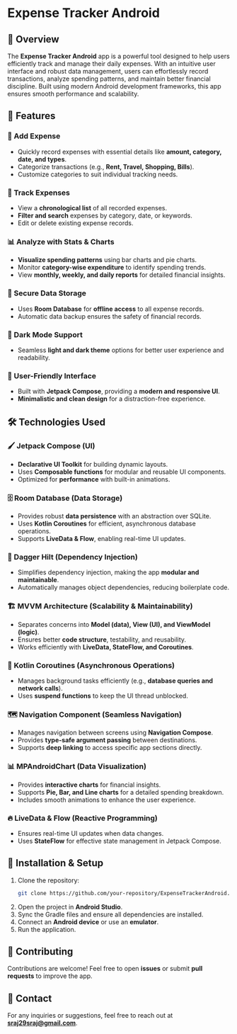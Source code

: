 # Expense Tracker Android

## 📌 Overview
The **Expense Tracker Android** app is a powerful tool designed to help users efficiently track and manage their daily expenses. With an intuitive user interface and robust data management, users can effortlessly record transactions, analyze spending patterns, and maintain better financial discipline. Built using modern Android development frameworks, this app ensures smooth performance and scalability.

## 🚀 Features

### 📝 Add Expense
- Quickly record expenses with essential details like **amount, category, date, and types**.
- Categorize transactions (e.g., **Rent, Travel, Shopping, Bills**).
- Customize categories to suit individual tracking needs.

### 📅 Track Expenses
- View a **chronological list** of all recorded expenses.
- **Filter and search** expenses by category, date, or keywords.
- Edit or delete existing expense records.

### 📊 Analyze with Stats & Charts
- **Visualize spending patterns** using bar charts and pie charts.
- Monitor **category-wise expenditure** to identify spending trends.
- View **monthly, weekly, and daily reports** for detailed financial insights.

### 🔐 Secure Data Storage
- Uses **Room Database** for **offline access** to all expense records.
- Automatic data backup ensures the safety of financial records.

### 🌙 Dark Mode Support
- Seamless **light and dark theme** options for better user experience and readability.

### 🎯 User-Friendly Interface
- Built with **Jetpack Compose**, providing a **modern and responsive UI**.
- **Minimalistic and clean design** for a distraction-free experience.

## 🛠 Technologies Used

### 🖌 Jetpack Compose (UI)
- **Declarative UI Toolkit** for building dynamic layouts.
- Uses **Composable functions** for modular and reusable UI components.
- Optimized for **performance** with built-in animations.

### 🗄 Room Database (Data Storage)
- Provides robust **data persistence** with an abstraction over SQLite.
- Uses **Kotlin Coroutines** for efficient, asynchronous database operations.
- Supports **LiveData & Flow**, enabling real-time UI updates.

### 💉 Dagger Hilt (Dependency Injection)
- Simplifies dependency injection, making the app **modular and maintainable**.
- Automatically manages object dependencies, reducing boilerplate code.

### 🏗 MVVM Architecture (Scalability & Maintainability)
- Separates concerns into **Model (data), View (UI), and ViewModel (logic)**.
- Ensures better **code structure**, testability, and reusability.
- Works efficiently with **LiveData, StateFlow, and Coroutines**.

### 🚀 Kotlin Coroutines (Asynchronous Operations)
- Manages background tasks efficiently (e.g., **database queries and network calls**).
- Uses **suspend functions** to keep the UI thread unblocked.

### 🗺 Navigation Component (Seamless Navigation)
- Manages navigation between screens using **Navigation Compose**.
- Provides **type-safe argument passing** between destinations.
- Supports **deep linking** to access specific app sections directly.

### 📊 MPAndroidChart (Data Visualization)
- Provides **interactive charts** for financial insights.
- Supports **Pie, Bar, and Line charts** for a detailed spending breakdown.
- Includes smooth animations to enhance the user experience.

### 🔥 LiveData & Flow (Reactive Programming)
- Ensures real-time UI updates when data changes.
- Uses **StateFlow** for effective state management in Jetpack Compose.

## 📲 Installation & Setup
1. Clone the repository:
   ```sh
   git clone https://github.com/your-repository/ExpenseTrackerAndroid.git
   ```
2. Open the project in **Android Studio**.
3. Sync the Gradle files and ensure all dependencies are installed.
4. Connect an **Android device** or use an **emulator**.
5. Run the application.


## 🙌 Contributing
Contributions are welcome! Feel free to open **issues** or submit **pull requests** to improve the app.

## 📧 Contact
For any inquiries or suggestions, feel free to reach out at **sraj29sraj@gmail.com**.

